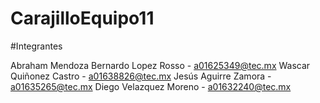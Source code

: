 # CarajilloEquipo11

#Integrantes

Abraham Mendoza
Bernardo Lopez Rosso - a01625349@tec.mx
Wascar Quiñonez Castro - a01638826@tec.mx
Jesús Aguirre Zamora - a01635265@tec.mx
Diego Velazquez Moreno - a01632240@tec.mx
